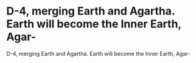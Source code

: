 # D-4, merging Earth and Agartha. Earth will become the Inner Earth, Agar-

D-4, merging Earth and Agartha. Earth will become the Inner Earth, Agar-